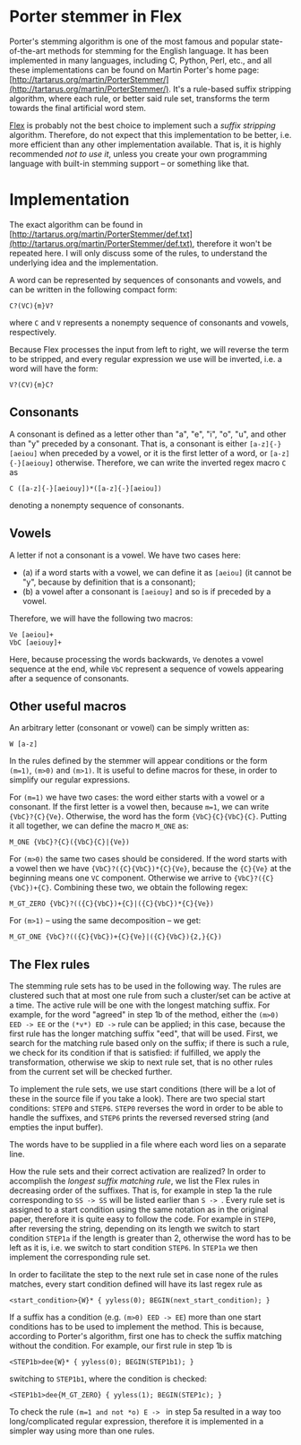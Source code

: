 # Porter stemmer in Flex

Porter's stemming algorithm is one of the most famous and popular 
state-of-the-art methods for stemming for the English language.
It has been implemented in many languages, including C, Python, Perl,
etc., and all these implementations can be found on Martin Porter's home page: [http://tartarus.org/martin/PorterStemmer/](http://tartarus.org/martin/PorterStemmer/). 
It's a rule-based suffix stripping algorithm, where each rule, or better said rule set, transforms the term towards the final artificial word stem.

[Flex](https://github.com/westes/flex) is probably not the best choice to implement such a *suffix stripping* algorithm.
Therefore, do not expect that this implementation to be better, i.e. more efficient
than any other implementation available. That is, it is highly recommended *not to use it*,
unless you create your own programming language with built-in stemming support &ndash; or something like that.

# Implementation

The exact algorithm can be found in [http://tartarus.org/martin/PorterStemmer/def.txt](http://tartarus.org/martin/PorterStemmer/def.txt), 
therefore it won't be repeated here. I will only discuss some of the rules, to understand the underlying idea and the implementation.

A word can be represented by sequences of consonants and vowels, and can be written
in the following compact form:
```
C?(VC){m}V?
```
where `C` and `V` represents a nonempty sequence of consonants and vowels, respectively.

Because Flex processes the input from left to right, we will reverse the term to be stripped, and
every regular expression we use will be inverted, i.e. a word will have the form:
```
V?(CV){m}C?
```

## Consonants

A consonant is defined as a letter other than "a", "e", "i", "o", "u", and 
other than "y" preceded by a consonant. That is, a consonant is either `[a-z]{-}[aeiou]` 
when preceded by a vowel, or it is the first letter of a word, or `[a-z]{-}[aeiouy]`
otherwise. Therefore, we can write the inverted regex macro `C` as
```
C ([a-z]{-}[aeiouy])*([a-z]{-}[aeiou])
```
denoting a nonempty sequence of consonants.

## Vowels

A letter if not a consonant is a vowel. We have two cases here:

- (a) if a word starts with a vowel, we can define it as `[aeiou]` (it cannot be "y", because
by definition that is a consonant);
- (b) a vowel after a consonant is `[aeiouy]` and so is if preceded by a vowel.

Therefore, we will have the following two macros:

```
Ve [aeiou]+
VbC [aeiouy]+
```
Here, because processing the words backwards, `Ve` denotes a vowel sequence at the
end, while `VbC` represent a sequence of vowels appearing after a sequence of consonants.

## Other useful macros

An arbitrary letter (consonant or vowel) can be simply written as:
```
W [a-z]
```
In the rules defined by the stemmer will appear conditions or the form
`(m=1)`, `(m>0)` and `(m>1)`. It is useful to define
macros for these, in order to simplify our regular expressions.

For `(m=1)` we have two cases: the word either starts with a vowel or a consonant.
If the first letter is a vowel then, because `m=1`, we can write `{VbC}?{C}{Ve}`.
Otherwise, the word has the form `{VbC}{C}{VbC}{C}`. Putting it all together, we can define the
macro `M_ONE` as:
```
M_ONE {VbC}?{C}({VbC}{C}|{Ve})
```

For `(m>0)` the same two cases should be considered. If the word starts with a vowel
then we have `{VbC}?({C}{VbC})*{C}{Ve}`, because the `{C}{Ve}` at the beginning
means one `VC` component. Otherwise we arrive to `{VbC}?({C}{VbC})+{C}`. Combining
these two, we obtain the following regex:
```
M_GT_ZERO {VbC}?(({C}{VbC})+{C}|({C}{VbC})*{C}{Ve})
```

For `(m>1)` &ndash; using the same decomposition &ndash; we get:
```
M_GT_ONE {VbC}?(({C}{VbC})+{C}{Ve}|({C}{VbC}){2,}{C})
```

## The Flex rules

The stemming rule sets has to be used in the following way.
The rules are clustered such that at most one rule from such a cluster/set
can be active at a time. The active rule will be one with the longest 
matching suffix. For example, for the word "agreed" in step 1b of the method,
either the `(m>0) EED -> EE` or the `(*v*) ED ->`
rule can be applied; in this case, because the first rule has the
longer matching suffix "eed", that will be used. First, we search for the matching
rule based only on the suffix; if there is such a rule, we check for its condition
if that is satisfied: if fulfilled, we apply the transformation, otherwise we skip to next
rule set, that is no other rules from the current set will be checked further.

To implement the rule sets, we use start conditions (there will be a lot of these in
the source file if you take a look). There are two special start conditions: `STEP0` and
`STEP6`. `STEP0` reverses the word in order to be able to handle the suffixes,
and `STEP6` prints the reversed reversed string (and empties the input buffer).

The words have to be supplied in a file where each word lies on a separate line.

How the rule sets and their correct activation are realized? In order to accomplish the 
*longest suffix matching rule*, we list the Flex rules in decreasing order of the
suffixes. That is, for example in step 1a the rule corresponding to `SS -> SS` 
will be listed earlier than `S -> `. Every rule set is assigned to a start condition 
using the same notation as in the original paper, therefore it is quite easy to follow the code.
For example in `STEP0`, after reversing the string, depending on its length we 
switch to start condition `STEP1a` if the length is greater than 2, otherwise the word
has to be left as it is, i.e. we switch to start condition `STEP6`. 
In `STEP1a` we then implement the corresponding rule set.

In order to facilitate the step to the next rule set in case none of the rules matches, 
every start condition defined will have its last regex rule as 
```
<start_condition>{W}* { yyless(0); BEGIN(next_start_condition); }
```

If a suffix has a condition (e.g. `(m>0) EED -> EE`) more than 
one start conditions has to be used to implement the method. This is because, according to Porter's
algorithm, first one has to check the suffix matching without the condition. 
For example, our first rule in step 1b is
```
<STEP1b>dee{W}* { yyless(0); BEGIN(STEP1b1); }
```
switching to `STEP1b1`, where the condition is checked:
```
<STEP1b1>dee{M_GT_ZERO} { yyless(1); BEGIN(STEP1c); }
```

To check the rule `(m=1 and not *o) E -> ` in step 5a 
resulted in a way too long/complicated regular expression, therefore it is
implemented in a simpler way using more than one rules.
